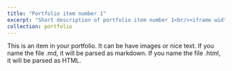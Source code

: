 ```yaml
---
title: "Portfolio item number 1"
excerpt: "Short description of portfolio item number 1<br/><iframe width=\"560\" height=\"315\" src=\"https://www.youtube.com/embed/OQolYVlQNCo\" frameborder=\"0\" allowfullscreen></iframe>"
collection: portfolio
---
```

This is an item in your portfolio. It can be have images or nice text. If you name the file .md, it will be parsed as markdown. If you name the file .html, it will be parsed as HTML.
